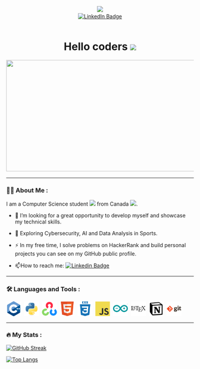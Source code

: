 <div id="header" align="center">
  <img src="https://shorturl.at/ejpsw" width="200"/>
</div>

<div id="badges" align="center">
  <a href="https://www.linkedin.com/in/yanislaribi/"> 
    <img src="https://img.shields.io/badge/LinkedIn-blue?style=for-the-badge&logo=linkedin&logoColor=white" alt="LinkedIn Badge"/>
  </a>
</div>

<div id="badges" align="center">
  <img src="https://komarev.com/ghpvc/?username=YanisLaribi&style=flat-square&color=blue" alt=""/>
</div>

<div align="center">
  <h1>
  Hello coders
  <img src="https://media.giphy.com/media/hvRJCLFzcasrR4ia7z/giphy.gif" width="30px"/>
</h1>
</div>

<div align="center">
  <img src="https://media.giphy.com/media/dWesBcTLavkZuG35MI/giphy.gif" width="600" height="300"/>
</div>

---

### :man_technologist: About Me :

I am a Computer Science student <img src="https://shorturl.at/sBCH8" width="30"> from Canada <img src="https://shorturl.at/euyQV" width="15"/>.

- :telescope: I’m looking for a great opportunity to develop myself and showcase my technical skills.

- :seedling: Exploring Cybersecurity, AI and Data Analysis in Sports.

- :zap: In my free time, I solve problems on HackerRank and build personal projects you can see on my GitHub public profile.

- :mailbox:How to reach me: [![Linkedin Badge](https://img.shields.io/badge/-Teddy-blue?style=flat&logo=Linkedin&logoColor=white)](https://www.linkedin.com/in/teddy-kana-6a26832b9)

---

### :hammer_and_wrench: Languages and Tools :

<div>
  <img src="https://github.com/devicons/devicon/blob/master/icons/cplusplus/cplusplus-original.svg" title="C++" alt="C++" width="40" height="40"/>&nbsp;
  <img src="https://github.com/devicons/devicon/blob/master/icons/python/python-original.svg" title="Python" alt="Python" width="40" height="40"/>&nbsp;
  <img src="https://github.com/devicons/devicon/blob/master/icons/opencv/opencv-original.svg" title="OpenCV"  alt="OpenCV" width="40" height="40"/>&nbsp;
  <img src="https://github.com/devicons/devicon/blob/master/icons/html5/html5-original.svg" title="HTML5" alt="HTML" width="40" height="40"/>&nbsp;
  <img src="https://github.com/devicons/devicon/blob/master/icons/css3/css3-plain-wordmark.svg"  title="CSS3" alt="CSS" width="40" height="40"/>&nbsp;
  <img src="https://github.com/devicons/devicon/blob/master/icons/javascript/javascript-original.svg" title="JavaScript" alt="JavaScript" width="40" height="40"/>&nbsp;
  <img src="https://github.com/devicons/devicon/blob/master/icons/arduino/arduino-original.svg" title="Arduino" alt="Arduino" width="40" height="40"/>&nbsp;
  <img src="https://github.com/devicons/devicon/blob/master/icons/latex/latex-original.svg" title="Latex"  alt="Latex" width="40" height="40"/>&nbsp;
  <img src="https://github.com/devicons/devicon/blob/master/icons/notion/notion-original.svg" title="Notion" alt="Notion" width="40" height="40"/>&nbsp;
  <img src="https://github.com/devicons/devicon/blob/master/icons/git/git-original-wordmark.svg" title="Git" **alt="Git" width="40" height="40"/>
</div>

---

### :fire: My Stats :

[![GitHub Streak](https://github-readme-streak-stats.herokuapp.com?user=J0YB0Y28&theme=elegant)](https://git.io/streak-stats)

[![Top Langs](https://github-readme-stats.vercel.app/api/top-langs/?username=J0YB0Y28&layout=compact&theme=vision-friendly-dark)](https://github.com/anuraghazra/github-readme-stats)
<!--
---

 ### :writing_hand: Blog Posts : -->
<!--
**J0YB0Y28/J0YB0Y28** is a ✨ _special_ ✨ repository because its `README.md` (this file) appears on your GitHub profile.

Here are some ideas to get you started:

- 🔭 I’m currently working on ...
- 🌱 I’m currently learning ...
- 👯 I’m looking to collaborate on ...
- 🤔 I’m looking for help with ...
- 💬 Ask me about ...
- 📫 How to reach me: ...
- 😄 Pronouns: ...
- ⚡ Fun fact: ...
-->
